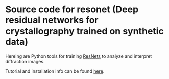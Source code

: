# Source code for resonet (Deep residual networks for crystallography trained on synthetic data)

Hereing are Python tools for training [ResNets](https://en.wikipedia.org/wiki/Residual_neural_network) to analyze and interpret diffraction images.

Tutorial and installation info can be found [here](https://smb.slac.stanford.edu/~dermen/resonet/).
